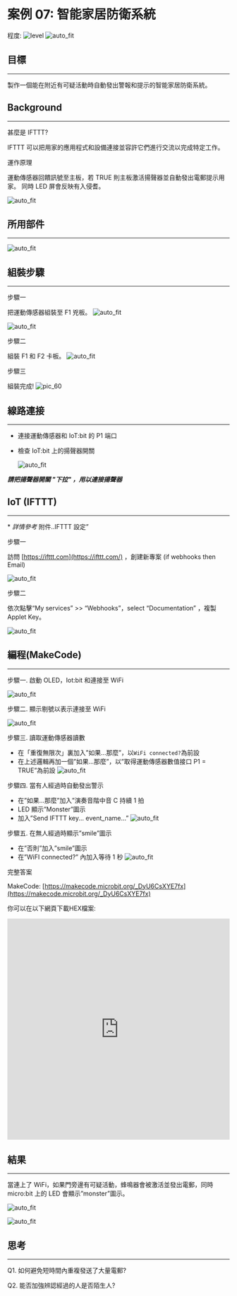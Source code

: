# 案例 07: 智能家居防衛系統

程度: ![level](images/level3.png)
![auto_fit](images/Case7/case-07.png)<P>

## 目標
<HR>

製作一個能在附近有可疑活動時自動發出警報和提示的智能家居防衛系統。<BR><P>

## Background
<HR>

<span id="subtitle">甚麼是 IFTTT?</span><BR><P>
IFTTT 可以把用家的應用程式和設備連接並容許它們進行交流以完成特定工作。<BR><P>
<span id="subtitle">運作原理</span><BR><P>
運動傳感器回饋訊號至主板，若 TRUE 則主板激活揚聲器並自動發出電郵提示用家。
同時 LED 屏會反映有入侵耆。<BR><P>
![auto_fit](images/Case7/Concept-diagram-Case7.png)<P>

## 所用部件
<HR>

![auto_fit](images/Case7/Case7_parts.png)<P>

## 組裝步驟
<HR>

<span id="subtitle">步驟一</span><BR><P>
把運動傳感器組裝至 F1 兇板。
![auto_fit](images/Case7/Case7_ass1.png)<P>
![auto_fit](images/Case7/Case7_ass2.png)<P>
<span id="subtitle">步驟二</span><BR><P>
組裝 F1 和 F2 卡板。
![auto_fit](images/Case7/Case7_ass3.png)<P>
<span id="subtitle">步驟三</span><BR><P>
組裝完成!
![pic_60](images/Case7/Case7_ass4.png)<P>


## 線路連接
<HR>

* 連接運動傳感器和 IoT:bit 的 P1 端口<BR><P>
* 檢查 IoT:bit 上的揚聲器開關<BR><P>
![auto_fit](images/Case7/Case7_hardware.png)<P>

 <B><I>請把揚聲器開關 "下拉" ，用以連接揚聲器</I></B>

## IoT (IFTTT)
<HR>

<span id="remarks">* *詳情參考* 附件..IFTTT 設定” </span><BR><P>

<span id="subtitle">步驟一</span><BR><P>
訪問 [https://ifttt.com](https://ifttt.com/) ，創建新專案 (if webhooks then Email)<BR><P>
![auto_fit](images/Case7/Case7_iot1.png)<P>


<span id="subtitle">步驟二</span><BR><P>
依次點擊“My services” >> “Webhooks”，select “Documentation” ，複製 Applet Key。<BR><P>
![auto_fit](images/Case7/Case7_iot2.png)<P>

## 編程(MakeCode)
<HR>

<span id="subtitle">步驟一. 啟動 OLED，Iot:bit 和連接至 WiFi</span><BR><P>
![auto_fit](images/Case7/Case7_p1.png)<P>

<span id="subtitle">步驟二. 顯示剔號以表示連接至 WiFi</span><BR><P>
![auto_fit](images/Case7/Case7_p2.png)<P>

<span id="subtitle">步驟三. 讀取運動傳感器讀數</span><BR><P>
* 在「重復無限次」裏加入”如果...那麼”，以`WiFi connected?`為前設
* 在上述邏輯再加一個”如果...那麼”，以”取得運動傳感器數值接口 P1 = TRUE”為前設
![auto_fit](images/Case7/Case7_p3.png)<P>
 
<span id="subtitle">步驟四. 當有人經過時自動發出警示</span><BR><P>
* 在”如果...那麼”加入”演奏音階中音 C 持續 1 拍
* LED 顯示”Monster”圖示
* 加入”Send IFTTT key... event_name...”
![auto_fit](images/Case7/Case7_p4.png)<P>

<span id="subtitle">步驟五. 在無人經過時顯示”smile”圖示</span><BR><P>
* 在”否則”加入”smile”圖示
* 在”WiFI connected?” 內加入等待 1 秒
![auto_fit](images/Case7/Case7_p5.png)<P>

<span id="subtitle">完整答案<BR><P>
MakeCode: [https://makecode.microbit.org/_DyU6CsXYE7fx](https://makecode.microbit.org/_DyU6CsXYE7fx)<BR><P>
你可以在以下網頁下載HEX檔案:<BR>
<iframe src="https://makecode.microbit.org/#pub:_DyU6CsXYE7fx" width="100%" height="500" frameborder="0"></iframe>


## 結果
<HR>

當連上了 WiFi，如果門旁邊有可疑活動，蜂鳴器會被激活並發出電郵，同時
micro:bit 上的 LED 會顯示”monster”圖示。<BR><P>
![auto_fit](images/Case7/Case7_result1.png)

![auto_fit](images/Case7/Case7_result2.gif)


## 思考
<HR>

Q1. 如何避免短時間內重複發送了大量電郵? <BR><P>
Q2. 能否加強辨認經過的人是否陌生人?<BR><P>

